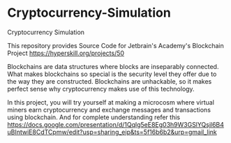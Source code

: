 # Cryptocurrency-Simulation
Cryptocurrency Simulation

This repository provides Source Code for Jetbrain's Academy's Blockchain Project https://hyperskill.org/projects/50

Blockchains are data structures where blocks are inseparably connected. What makes blockchains so special is the security level they offer due to the way they are constructed. Blockchains are unhackable, so it makes perfect sense why cryptocurrency makes use of this technology. 

In this project, you will try yourself at making a microcosm where virtual miners earn cryptocurrency and exchange messages and transactions using blockchain.
And for complete understanding refer this  https://docs.google.com/presentation/d/1Qqlg5eE8Eg03h9W3GSlYQsjl6B4uBIntwiE8CdTCpmw/edit?usp=sharing_eip&ts=5f16b6b2&urp=gmail_link
